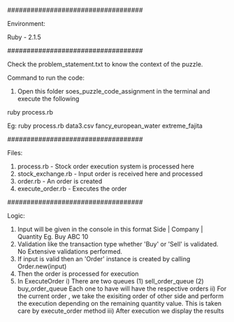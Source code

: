 ###################################

Environment:

Ruby - 2.1.5

###################################

Check the problem_statement.txt to know the context of the puzzle.

Command to run the code: 

1. Open this folder soes_puzzle_code_assignment in the terminal and execute the following

ruby process.rb

Eg: ruby process.rb data3.csv fancy_european_water extreme_fajita

###################################

Files:

1. process.rb - Stock order execution system is processed here
2. stock_exchange.rb - Input order is received here and processed
3. order.rb - An order is created
4. execute_order.rb - Executes the order

###################################

Logic: 

1. Input will be given in the console in this format
	Side | Company | Quantity
	Eg. Buy ABC 10
2. Validation like the transaction type whether 'Buy' or 'Sell' is validated. No Extensive validations performed.
3. If input is valid then an 'Order' instance is created by calling Order.new(input)
4. Then the order is processed for execution
5. In ExecuteOrder
	i)   There are two queues (1) sell_order_queue  (2) buy_order_queue
		  Each one to have will have the respective orders
	ii)  For the current order , we take the exisiting order of other side and perform the execution depending on the remaining quantity value. 
		  This is taken care by execute_order method
	iii) After execution we display the results

	
